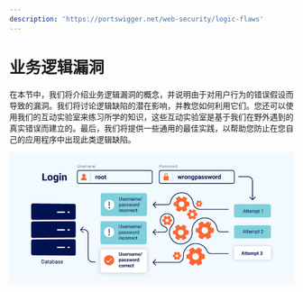 ```yaml
---
description: 'https://portswigger.net/web-security/logic-flaws'
---
```


# 业务逻辑漏洞

在本节中，我们将介绍业务逻辑漏洞的概念，并说明由于对用户行为的错误假设而导致的漏洞。我们将讨论逻辑缺陷的潜在影响，并教您如何利用它们。您还可以使用我们的互动实验室来练习所学的知识，这些互动实验室是基于我们在野外遇到的真实错误而建立的。最后，我们将提供一些通用的最佳实践，以帮助您防止在您自己的应用程序中出现此类逻辑缺陷。

![](../../.gitbook/assets/image%20%286%29.png)

